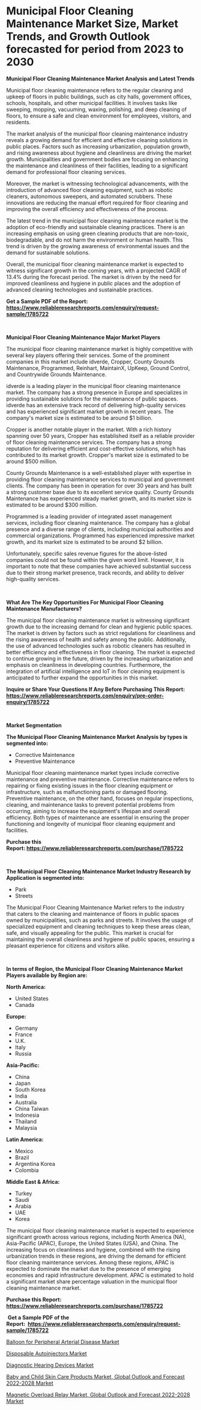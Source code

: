 <p><h1>Municipal Floor Cleaning Maintenance Market Size, Market Trends, and Growth Outlook forecasted for period from 2023 to 2030</h1></p><p><strong>Municipal Floor Cleaning Maintenance Market Analysis and Latest Trends</strong></p>
<p><p>Municipal floor cleaning maintenance refers to the regular cleaning and upkeep of floors in public buildings, such as city halls, government offices, schools, hospitals, and other municipal facilities. It involves tasks like sweeping, mopping, vacuuming, waxing, polishing, and deep cleaning of floors, to ensure a safe and clean environment for employees, visitors, and residents.</p><p>The market analysis of the municipal floor cleaning maintenance industry reveals a growing demand for efficient and effective cleaning solutions in public places. Factors such as increasing urbanization, population growth, and rising awareness about hygiene and cleanliness are driving the market growth. Municipalities and government bodies are focusing on enhancing the maintenance and cleanliness of their facilities, leading to a significant demand for professional floor cleaning services.</p><p>Moreover, the market is witnessing technological advancements, with the introduction of advanced floor cleaning equipment, such as robotic cleaners, autonomous sweepers, and automated scrubbers. These innovations are reducing the manual effort required for floor cleaning and improving the overall efficiency and effectiveness of the process.</p><p>The latest trend in the municipal floor cleaning maintenance market is the adoption of eco-friendly and sustainable cleaning practices. There is an increasing emphasis on using green cleaning products that are non-toxic, biodegradable, and do not harm the environment or human health. This trend is driven by the growing awareness of environmental issues and the demand for sustainable solutions.</p><p>Overall, the municipal floor cleaning maintenance market is expected to witness significant growth in the coming years, with a projected CAGR of 13.4% during the forecast period. The market is driven by the need for improved cleanliness and hygiene in public places and the adoption of advanced cleaning technologies and sustainable practices.</p></p>
<p><strong>Get a Sample PDF of the Report:&nbsp; <a href="https://www.reliableresearchreports.com/enquiry/request-sample/1785722">https://www.reliableresearchreports.com/enquiry/request-sample/1785722</a></strong></p>
<p>&nbsp;</p>
<p><strong>Municipal Floor Cleaning Maintenance Major Market Players</strong></p>
<p><p>The municipal floor cleaning maintenance market is highly competitive with several key players offering their services. Some of the prominent companies in this market include idverde, Cropper, County Grounds Maintenance, Programmed, Reinhart, MaintainX, UpKeep, Ground Control, and Countrywide Grounds Maintenance.</p><p>idverde is a leading player in the municipal floor cleaning maintenance market. The company has a strong presence in Europe and specializes in providing sustainable solutions for the maintenance of public spaces. idverde has an extensive track record of delivering high-quality services and has experienced significant market growth in recent years. The company's market size is estimated to be around $1 billion.</p><p>Cropper is another notable player in the market. With a rich history spanning over 50 years, Cropper has established itself as a reliable provider of floor cleaning maintenance services. The company has a strong reputation for delivering efficient and cost-effective solutions, which has contributed to its market growth. Cropper's market size is estimated to be around $500 million.</p><p>County Grounds Maintenance is a well-established player with expertise in providing floor cleaning maintenance services to municipal and government clients. The company has been in operation for over 30 years and has built a strong customer base due to its excellent service quality. County Grounds Maintenance has experienced steady market growth, and its market size is estimated to be around $300 million.</p><p>Programmed is a leading provider of integrated asset management services, including floor cleaning maintenance. The company has a global presence and a diverse range of clients, including municipal authorities and commercial organizations. Programmed has experienced impressive market growth, and its market size is estimated to be around $2 billion.</p><p>Unfortunately, specific sales revenue figures for the above-listed companies could not be found within the given word limit. However, it is important to note that these companies have achieved substantial success due to their strong market presence, track records, and ability to deliver high-quality services.</p></p>
<p>&nbsp;</p>
<p><strong>What Are The Key Opportunities For Municipal Floor Cleaning Maintenance Manufacturers?</strong></p>
<p><p>The municipal floor cleaning maintenance market is witnessing significant growth due to the increasing demand for clean and hygienic public spaces. The market is driven by factors such as strict regulations for cleanliness and the rising awareness of health and safety among the public. Additionally, the use of advanced technologies such as robotic cleaners has resulted in better efficiency and effectiveness in floor cleaning. The market is expected to continue growing in the future, driven by the increasing urbanization and emphasis on cleanliness in developing countries. Furthermore, the integration of artificial intelligence and IoT in floor cleaning equipment is anticipated to further expand the opportunities in this market.</p></p>
<p><strong>Inquire or Share Your Questions If Any Before Purchasing This Report: <a href="https://www.reliableresearchreports.com/enquiry/pre-order-enquiry/1785722">https://www.reliableresearchreports.com/enquiry/pre-order-enquiry/1785722</a></strong></p>
<p>&nbsp;</p>
<p><strong>Market Segmentation</strong></p>
<p><strong>The Municipal Floor Cleaning Maintenance Market Analysis by types is segmented into:</strong></p>
<p><ul><li>Corrective Maintenance</li><li>Preventive Maintenance</li></ul></p>
<p><p>Municipal floor cleaning maintenance market types include corrective maintenance and preventive maintenance. Corrective maintenance refers to repairing or fixing existing issues in the floor cleaning equipment or infrastructure, such as malfunctioning parts or damaged flooring. Preventive maintenance, on the other hand, focuses on regular inspections, cleaning, and maintenance tasks to prevent potential problems from occurring, aiming to increase the equipment's lifespan and overall efficiency. Both types of maintenance are essential in ensuring the proper functioning and longevity of municipal floor cleaning equipment and facilities.</p></p>
<p><strong>Purchase this Report:&nbsp;<a href="https://www.reliableresearchreports.com/purchase/1785722">https://www.reliableresearchreports.com/purchase/1785722</a></strong></p>
<p>&nbsp;</p>
<p><strong>The Municipal Floor Cleaning Maintenance Market Industry Research by Application is segmented into:</strong></p>
<p><ul><li>Park</li><li>Streets</li></ul></p>
<p><p>The Municipal Floor Cleaning Maintenance Market refers to the industry that caters to the cleaning and maintenance of floors in public spaces owned by municipalities, such as parks and streets. It involves the usage of specialized equipment and cleaning techniques to keep these areas clean, safe, and visually appealing for the public. This market is crucial for maintaining the overall cleanliness and hygiene of public spaces, ensuring a pleasant experience for citizens and visitors alike.</p></p>
<p>&nbsp;</p>
<p><strong>In terms of Region, the Municipal Floor Cleaning Maintenance Market Players available by Region are:</strong></p>
<p>
    <p> <strong> North America: </strong>
        <ul>
            <li>United States</li>
            <li>Canada</li>
        </ul>
        </p> 
    <p> <strong> Europe: </strong>
        <ul>
            <li>Germany</li>
            <li>France</li>
            <li>U.K.</li>
            <li>Italy</li>
            <li>Russia</li>
        </ul>
        </p> 
    <p> <strong> Asia-Pacific: </strong>
        <ul>
            <li>China</li>
            <li>Japan</li>
            <li>South Korea</li>
            <li>India</li>
            <li>Australia</li>
            <li>China Taiwan</li>
            <li>Indonesia</li>
            <li>Thailand</li>
            <li>Malaysia</li>
        </ul>
        </p> 
    <p> <strong> Latin America: </strong>
        <ul>
            <li>Mexico</li>
            <li>Brazil</li>
            <li>Argentina Korea</li>
            <li>Colombia</li>
        </ul>
        </p> 
    <p> <strong> Middle East & Africa: </strong>
        <ul>
            <li>Turkey</li>
            <li>Saudi</li>
            <li>Arabia</li>
            <li>UAE</li>
            <li>Korea</li>
        </ul>
    </p>
    </p>
<p><p>The municipal floor cleaning maintenance market is expected to experience significant growth across various regions, including North America (NA), Asia-Pacific (APAC), Europe, the United States (USA), and China. The increasing focus on cleanliness and hygiene, combined with the rising urbanization trends in these regions, are driving the demand for efficient floor cleaning maintenance services. Among these regions, APAC is expected to dominate the market due to the presence of emerging economies and rapid infrastructure development. APAC is estimated to hold a significant market share percentage valuation in the municipal floor cleaning maintenance market.</p></p>
<p><strong>Purchase this Report: <a href="https://www.reliableresearchreports.com/purchase/1785722">https://www.reliableresearchreports.com/purchase/1785722</a></strong></p>
<p>&nbsp;<strong>Get a Sample PDF of the Report:&nbsp;&nbsp;<a href="https://www.reliableresearchreports.com/enquiry/request-sample/1785722">https://www.reliableresearchreports.com/enquiry/request-sample/1785722</a></strong></p>
<p><strong></strong></p>
<p><p><a href="https://github.com/mabutironaldo/Market-Research-Report-List-1/blob/main/balloon-for-peripheral-arterial-disease-market.md">Balloon for Peripheral Arterial Disease Market</a></p><p><a href="https://www.linkedin.com/pulse/disposable-autoinjectors-market-insights-players-forecast-icvee/">Disposable Autoinjectors Market</a></p><p><a href="https://www.linkedin.com/pulse/diagnostic-hearing-devices-market-share-amp-new-trends-xp5ie/">Diagnostic Hearing Devices Market</a></p><p><a href="https://medium.com/@royallittel2023/baby-and-child-skin-care-products-market-global-outlook-and-forecast-2022-2028-market-analysis-and-7d570adb5cda">Baby and Child Skin Care Products Market, Global Outlook and Forecast 2022-2028 Market</a></p><p><a href="https://medium.com/@rossiezieme2023/magnetic-overload-relay-market-global-outlook-and-forecast-2022-2028-market-insights-into-market-82ea0da50ad1">Magnetic Overload Relay Market, Global Outlook and Forecast 2022-2028 Market</a></p></p>